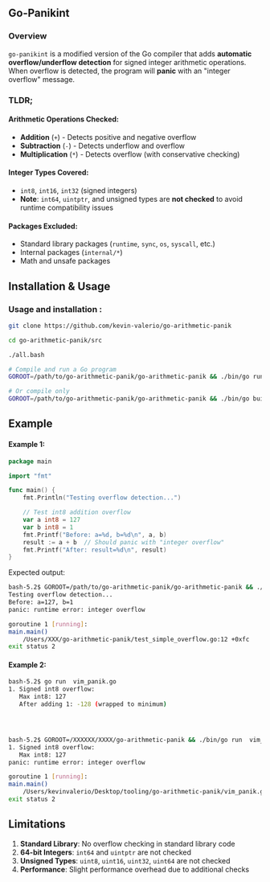 ## Go-Panikint 
### Overview

`go-panikint` is a modified version of the Go compiler that adds **automatic overflow/underflow detection** for signed integer arithmetic operations. When overflow is detected, the program will **panic** with an "integer overflow" message.

### TLDR;

#### Arithmetic Operations Checked:
- **Addition** (`+`) - Detects positive and negative overflow
- **Subtraction** (`-`) - Detects underflow and overflow  
- **Multiplication** (`*`) - Detects overflow (with conservative checking)

#### Integer Types Covered:
- `int8`, `int16`, `int32` (signed integers)
- **Note**: `int64`, `uintptr`, and unsigned types are **not checked** to avoid runtime compatibility issues

#### Packages Excluded:
- Standard library packages (`runtime`, `sync`, `os`, `syscall`, etc.)
- Internal packages (`internal/*`)
- Math and unsafe packages

## Installation & Usage

### Usage and installation :
```bash
git clone https://github.com/kevin-valerio/go-arithmetic-panik

cd go-arithmetic-panik/src

./all.bash

# Compile and run a Go program
GOROOT=/path/to/go-arithmetic-panik/go-arithmetic-panik && ./bin/go run test_simple_overflow.go

# Or compile only
GOROOT=/path/to/go-arithmetic-panik/go-arithmetic-panik && ./bin/go build test_simple_overflow.go
```

## Example 

#### Example 1:

```go
package main

import "fmt"

func main() {
	fmt.Println("Testing overflow detection...")

	// Test int8 addition overflow
	var a int8 = 127
	var b int8 = 1
	fmt.Printf("Before: a=%d, b=%d\n", a, b)
	result := a + b  // Should panic with "integer overflow"
	fmt.Printf("After: result=%d\n", result)
}
```

Expected output:
```bash
bash-5.2$ GOROOT=/path/to/go-arithmetic-panik/go-arithmetic-panik && ./bin/go run test_simple_overflow.go
Testing overflow detection...
Before: a=127, b=1
panic: runtime error: integer overflow

goroutine 1 [running]:
main.main()
	/Users/XXX/go-arithmetic-panik/test_simple_overflow.go:12 +0xfc
exit status 2
```

#### Example 2:

```bash
bash-5.2$ go run  vim_panik.go
1. Signed int8 overflow:
   Max int8: 127
   After adding 1: -128 (wrapped to minimum)




bash-5.2$ GOROOT=/XXXXXX/XXXX/go-arithmetic-panik && ./bin/go run  vim_panik.go
1. Signed int8 overflow:
   Max int8: 127
panic: runtime error: integer overflow

goroutine 1 [running]:
main.main()
	/Users/kevinvalerio/Desktop/tooling/go-arithmetic-panik/vim_panik.go:14 +0x11c
exit status 2
```

## Limitations

1. **Standard Library**: No overflow checking in standard library code
2. **64-bit Integers**: `int64` and `uintptr` are not checked 
3. **Unsigned Types**: `uint8`, `uint16`, `uint32`, `uint64` are not checked
4. **Performance**: Slight performance overhead due to additional checks
